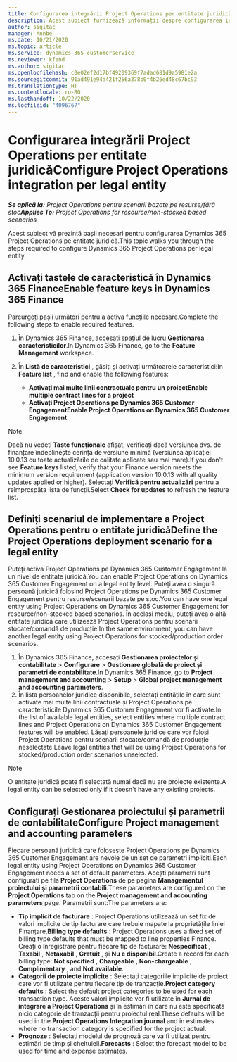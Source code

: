 ```yaml
---
title: Configurarea integrării Project Operations per entitate juridică
description: Acest subiect furnizează informații despre configurarea integrării după entitatea juridică în Project Operations.
author: sigitac
manager: Annbe
ms.date: 10/21/2020
ms.topic: article
ms.service: dynamics-365-customerservice
ms.reviewer: kfend
ms.author: sigitac
ms.openlocfilehash: c0e02ef2d17bf49209369f7adad681d9a5981e2a
ms.sourcegitcommit: 91ad491e94a421f256a378b0f4b26ed48c67bc93
ms.translationtype: HT
ms.contentlocale: ro-RO
ms.lasthandoff: 10/22/2020
ms.locfileid: "4096767"
---
```

# <a name="configure-project-operations-integration-per-legal-entity"></a><span data-ttu-id="215e0-103">Configurarea integrării Project Operations per entitate juridică</span><span class="sxs-lookup"><span data-stu-id="215e0-103">Configure Project Operations integration per legal entity</span></span> 

<span data-ttu-id="215e0-104">_**Se aplică la:** Project Operations pentru scenarii bazate pe resurse/fără stoc_</span><span class="sxs-lookup"><span data-stu-id="215e0-104">_**Applies To:** Project Operations for resource/non-stocked based scenarios_</span></span>

<span data-ttu-id="215e0-105">Acest subiect vă prezintă pașii necesari pentru configurarea Dynamics 365 Project Operations pe entitate juridică.</span><span class="sxs-lookup"><span data-stu-id="215e0-105">This topic walks you through the steps required to configure Dynamics 365 Project Operations per legal entity.</span></span>

## <a name="enable-feature-keys-in-dynamics-365-finance"></a><span data-ttu-id="215e0-106">Activați tastele de caracteristică în Dynamics 365 Finance</span><span class="sxs-lookup"><span data-stu-id="215e0-106">Enable feature keys in Dynamics 365 Finance</span></span>

<span data-ttu-id="215e0-107">Parcurgeți pașii următori pentru a activa funcțiile necesare.</span><span class="sxs-lookup"><span data-stu-id="215e0-107">Complete the following steps to enable required features.</span></span>

1. <span data-ttu-id="215e0-108">În Dynamics 365 Finance, accesați spațiul de lucru **Gestionarea caracteristicilor**.</span><span class="sxs-lookup"><span data-stu-id="215e0-108">In Dynamics 365 Finance, go to the **Feature Management** workspace.</span></span>
2. <span data-ttu-id="215e0-109">În **Listă de caracteristici** , găsiți și activați următoarele caracteristici:</span><span class="sxs-lookup"><span data-stu-id="215e0-109">In **Feature list** , find and enable the following features:</span></span>
  
    - <span data-ttu-id="215e0-110">**Activați mai multe linii contractuale pentru un proiect**</span><span class="sxs-lookup"><span data-stu-id="215e0-110">**Enable multiple contract lines for a project**</span></span>
    - <span data-ttu-id="215e0-111">**Activați Project Operations pe Dynamics 365 Customer Engagement**</span><span class="sxs-lookup"><span data-stu-id="215e0-111">**Enable Project Operations on Dynamics 365 Customer Engagement**</span></span>

> [!NOTE]
> <span data-ttu-id="215e0-112">Dacă nu vedeți **Taste funcționale** afișat, verificați dacă versiunea dvs. de finanțare îndeplinește cerința de versiune minimă (versiunea aplicației 10.0.13 cu toate actualizările de calitate aplicate sau mai mare).</span><span class="sxs-lookup"><span data-stu-id="215e0-112">If you don't see **Feature keys** listed, verify that your Finance version meets the minimum version requirement (application version 10.0.13 with all quality updates applied or higher).</span></span> <span data-ttu-id="215e0-113">Selectați **Verifică pentru actualizări** pentru a reîmprospăta lista de funcții.</span><span class="sxs-lookup"><span data-stu-id="215e0-113">Select **Check for updates** to refresh the feature list.</span></span>

## <a name="define-the-project-operations-deployment-scenario-for-a-legal-entity"></a><span data-ttu-id="215e0-114">Definiți scenariul de implementare a Project Operations pentru o entitate juridică</span><span class="sxs-lookup"><span data-stu-id="215e0-114">Define the Project Operations deployment scenario for a legal entity</span></span>

<span data-ttu-id="215e0-115">Puteți activa Project Operations pe Dynamics 365 Customer Engagement la un nivel de entitate juridică.</span><span class="sxs-lookup"><span data-stu-id="215e0-115">You can enable Project Operations on Dynamics 365 Customer Engagement on a legal entity level.</span></span> <span data-ttu-id="215e0-116">Puteți avea o singură persoană juridică folosind Project Operations pe Dynamics 365 Customer Engagement pentru resurse/scenarii bazate pe stoc.</span><span class="sxs-lookup"><span data-stu-id="215e0-116">You can have one legal entity using Project Operations on Dynamics 365 Customer Engagement for resource/non-stocked based scenarios.</span></span> <span data-ttu-id="215e0-117">În același mediu, puteți avea o altă entitate juridică care utilizează Project Operations pentru scenarii stocate/comandă de producție.</span><span class="sxs-lookup"><span data-stu-id="215e0-117">In the same environment, you can have another legal entity using Project Operations for stocked/production order scenarios.</span></span>

1. <span data-ttu-id="215e0-118">În Dynamics 365 Finance, accesați **Gestionarea proiectelor și contabilitate** > **Configurare** > **Gestionare globală de proiect și parametri de contabilitate**.</span><span class="sxs-lookup"><span data-stu-id="215e0-118">In Dynamics 365 Finance, go to **Project management and accounting** > **Setup** > **Global project management and accounting parameters**.</span></span>
2. <span data-ttu-id="215e0-119">În lista persoanelor juridice disponibile, selectați entitățile în care sunt activate mai multe linii contractuale și Project Operations pe caracteristicile Dynamics 365 Customer Engagement vor fi activate.</span><span class="sxs-lookup"><span data-stu-id="215e0-119">In the list of available legal entities, select entities where multiple contract lines and Project Operations on Dynamics 365 Customer Engagement features will be enabled.</span></span> <span data-ttu-id="215e0-120">Lăsați persoanele juridice care vor folosi Project Operations pentru scenarii stocate/comandă de producție neselectate.</span><span class="sxs-lookup"><span data-stu-id="215e0-120">Leave legal entities that will be using Project Operations for stocked/production order scenarios unselected.</span></span>

> [!NOTE]
> <span data-ttu-id="215e0-121">O entitate juridică poate fi selectată numai dacă nu are proiecte existente.</span><span class="sxs-lookup"><span data-stu-id="215e0-121">A legal entity can be selected only if it doesn't have any existing projects.</span></span>

## <a name="configure-project-management-and-accounting-parameters"></a><span data-ttu-id="215e0-122">Configurați Gestionarea proiectului și parametrii de contabilitate</span><span class="sxs-lookup"><span data-stu-id="215e0-122">Configure Project management and accounting parameters</span></span>

<span data-ttu-id="215e0-123">Fiecare persoană juridică care folosește Project Operations pe Dynamics 365 Customer Engagement are nevoie de un set de parametri impliciti.</span><span class="sxs-lookup"><span data-stu-id="215e0-123">Each legal entity using Project Operations on Dynamics 365 Customer Engagement needs a set of default parameters.</span></span> <span data-ttu-id="215e0-124">Acești parametri sunt configurați pe fila **Project Operations** de pe pagina **Managementul proiectului și parametrii contabili**.</span><span class="sxs-lookup"><span data-stu-id="215e0-124">These parameters are configured on the **Project Operations** tab on the **Project management and accounting parameters** page.</span></span> <span data-ttu-id="215e0-125">Parametrii sunt:</span><span class="sxs-lookup"><span data-stu-id="215e0-125">The parameters are:</span></span>

  - <span data-ttu-id="215e0-126">**Tip implicit de facturare** : Project Operations utilizează un set fix de valori implicite de tip facturare care trebuie mapate la proprietățile liniei Finanțare.</span><span class="sxs-lookup"><span data-stu-id="215e0-126">**Billing type defaults** : Project Operations uses a fixed set of billing type defaults that must be mapped to line properties Finance.</span></span> <span data-ttu-id="215e0-127">Creați o înregistrare pentru fiecare tip de facturare: **Nespecificat** , **Taxabil** , **Netaxabil** , **Gratuit** , și **Nu e disponibil**.</span><span class="sxs-lookup"><span data-stu-id="215e0-127">Create a record for each billing type: **Not specified** , **Chargeable** , **Non-chargeable** , **Complimentary** , and **Not available**.</span></span>
  - <span data-ttu-id="215e0-128">**Categorii de proiecte implicite** : Selectați categoriile implicite de proiect care vor fi utilizate pentru fiecare tip de tranzacție.</span><span class="sxs-lookup"><span data-stu-id="215e0-128">**Project category defaults** : Select the default project categories to be used for each transaction type.</span></span> <span data-ttu-id="215e0-129">Aceste valori implicite vor fi utilizate în **Jurnal de integrare a Project Operations** și în estimări în care nu este specificată nicio categorie de tranzacții pentru proiectul real.</span><span class="sxs-lookup"><span data-stu-id="215e0-129">These defaults will be used in the **Project Operations Integration journal** and in estimates where no transaction category is specified for the project actual.</span></span>
  - <span data-ttu-id="215e0-130">**Prognoze** : Selectați modelul de prognoză care va fi utilizat pentru estimări de timp și cheltuieli.</span><span class="sxs-lookup"><span data-stu-id="215e0-130">**Forecasts** : Select the forecast model to be used for time and expense estimates.</span></span>
